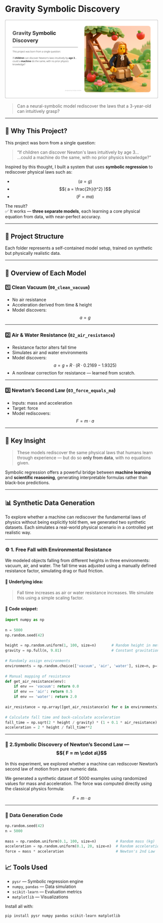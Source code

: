 # Gravity Symbolic Discovery
![](images/Main.png)

> Can a neural-symbolic model rediscover the laws that a 3-year-old can intuitively grasp?

---

## 🧠 Why This Project?

This project was born from a single question:

> “If children can discover Newton's laws intuitively by age 3…  
> ...could a machine do the same, with no prior physics knowledge?”

Inspired by this thought, I built a system that uses **symbolic regression** to rediscover physical laws such as:

- $$( a = g )$$
- $$( a = \frac{2h}{t^2} )$$
- $$( F = ma )$$

The result?  
✅ It works — **three separate models**, each learning a core physical equation from data, with near-perfect accuracy.

---

## 📁 Project Structure


Each folder represents a self-contained model setup, trained on synthetic but physically realistic data.

---

## 🔬 Overview of Each Model

### 1️⃣ Clean Vacuum (`00_clean_vacuum`)

- No air resistance  
- Acceleration derived from time & height  
- Model discovers:
  $$a = g$$

---

### 2️⃣ Air & Water Resistance (`02_air_resistance`)

- Resistance factor alters fall time  
- Simulates air and water environments  
- Model discovers:
  $$a = g + R \cdot (R \cdot 0.2169 - 1.9325)$$
- A nonlinear correction for resistance — learned from scratch.

---

### 3️⃣ Newton’s Second Law (`03_force_equals_ma`)

- Inputs: mass and acceleration  
- Target: force  
- Model rediscovers:
  $$F = m \cdot a$$

---

## 🧠 Key Insight

> These models rediscover the same physical laws that humans learn through experience — but do so **only from data**, with no equations given.

Symbolic regression offers a powerful bridge between **machine learning** and **scientific reasoning**, generating interpretable formulas rather than black-box predictions.

---

## 📊 Synthetic Data Generation

To explore whether a machine can rediscover the fundamental laws of physics without being explicitly told them, we generated two synthetic datasets. Each simulates a real-world physical scenario in a controlled yet realistic way.

---

### ⚙️ 1. Free Fall with Environmental Resistance

We modeled objects falling from different heights in three environments: vacuum, air, and water. The fall time was adjusted using a manually defined resistance factor, simulating drag or fluid friction.

#### 🧮 Underlying idea:

> Fall time increases as air or water resistance increases. We simulate this using a simple scaling factor.

#### 🧾 Code snippet:

```python
import numpy as np

n = 5000
np.random.seed(42)

height = np.random.uniform(1, 100, size=n)       # Random height in meters
gravity = np.full(n, 9.81)                       # Constant gravitational acceleration

# Randomly assign environments
environments = np.random.choice(['vacuum', 'air', 'water'], size=n, p=[0.2, 0.6, 0.2])

# Manual mapping of resistance
def get_air_resistance(env):
    if env == 'vacuum': return 0.0
    if env == 'air': return 0.5
    if env == 'water': return 2.0

air_resistance = np.array([get_air_resistance(e) for e in environments])

# Calculate fall time and back-calculate acceleration
fall_time = np.sqrt(2 * height / gravity) * (1 + 0.1 * air_resistance)
acceleration = 2 * height / fall_time**2
```
---

### 🧪 2.Symbolic Discovery of Newton’s Second Law — $$( F = m \cdot a\)$$

In this experiment, we explored whether a machine can rediscover Newton’s second law of motion from pure numeric data.

We generated a synthetic dataset of 5000 examples using randomized values for mass and acceleration. The force was computed directly using the classical physics formula:

$$
F = m \cdot a
$$

---

### 🧰 Data Generation Code

```python
np.random.seed(42)
n = 5000

mass = np.random.uniform(0.1, 100, size=n)         # Random mass (kg)
acceleration = np.random.uniform(0.1, 20, size=n)  # Random acceleration (m/s²)
force = mass * acceleration                        # Newton's 2nd Law

```
## 📈 Tools Used

- `pysr` — Symbolic regression engine  
- `numpy`, `pandas` — Data simulation  
- `scikit-learn` — Evaluation metrics  
- `matplotlib` — Visualizations

Install all with:

```bash
pip install pysr numpy pandas scikit-learn matplotlib
